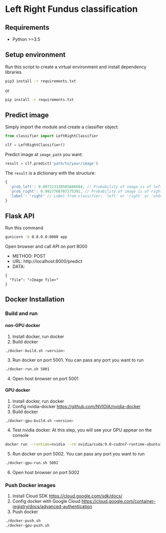 # Left Right Fundus classification

## Requirements
- Python >=3.5

## Setup environment
Run this script to create a virtual environment and install dependency libraries

```bash
pip3 install -r requirements.txt
```
or
```bash
pip install -r requirements.txt
```

## Predict image
Simply import the module and create a classifier object:
```python
from classifier import LeftRightClassifier

clf = LeftRightClassifier()
```
Predict image at `image_path` you want:
```python
result = clf.predict('path/to/your/image')
```
The `result` is a dictionary with the structure:
```javascript
{
  'prob_left': 0.007223138585686684, // Probability of image is of left eye
  'prob_right': 0.9927768707275391, // Probability of image is of right eye
  'label': 'right' // Label from classifier: 'left' or 'right' or 'undetermined'
}
```

## Flask API
Run this command
```bash
gunicorn -b 0.0.0.0:8000 app
```
Open browser and call API on port 8000
- METHOD: POST
- URL: http://localhost:8000/predict
- DATA:
```
{
  "file": "<Image file>"
}
```

## Docker Installation

### Build and run

#### non-GPU docker
1. Install docker, run docker
2. Build docker
```bash
./docker-build.sh <version>
```
3. Run docker on port 5001. You can pass any port you want to run
```bash
./docker-run.sh 5001
```
4. Open host browser on port 5001

#### GPU docker
1. Install docker, run docker
2. Config nvidia-docker https://github.com/NVIDIA/nvidia-docker
3. Build docker
```bash
./docker-gpu-build.sh <version>
```
4. Test nvidia docker. At this step, you will see your GPU appear on the console
```bash
docker run --runtime=nvidia --rm nvidia/cuda:9.0-cudnn7-runtime-ubuntu16.04 nvidia-smi
```
5. Run docker on port 5002. You can pass any port you want to run
```bash
./docker-gpu-run.sh 5002
```
6. Open host browser on port 5002

### Push Docker images

1. Install Cloud SDK https://cloud.google.com/sdk/docs/
2. Config docker with Google Cloud https://cloud.google.com/container-registry/docs/advanced-authentication
3. Push docker
```bash
./docker-push.sh
./docker-gpu-push.sh
```
